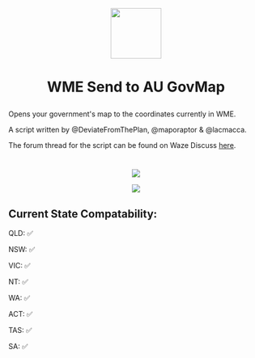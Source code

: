 <p align="center"><img src="https://i.ibb.co/k8RdMh0/image.png" width=100></p>

# <p align="center">WME Send to AU GovMap</p>

Opens your government's map to the coordinates currently in WME.

A script written by @DeviateFromThePlan, @maporaptor & @lacmacca.

The forum thread for the script can be found on Waze Discuss [here](https://www.waze.com/discuss/t/script-wme-send-to-au-govmap/340375).
# 
<p align="center"><a href="https://github.com/DeviateFromThePlan/WME-Send-to-AU-GovMap/releases/latest/download/WME-Send-to-AU-GovMap.user.js"><img src="https://i.ibb.co/JzHFKzj/button-install-here.png"></a></p>

<p align="center"><a href="https://github.com/DeviateFromThePlan/WME-Send-to-AU-GovMap/releases" alt="Total installs"><img src="https://img.shields.io/github/downloads/DeviateFromThePlan/WME-Send-to-AU-GovMap/total?style=for-the-badge&label=Total%20installs%3A" /></a></p>

## Current State Compatability:

QLD: ✅

NSW: ✅

VIC: ✅

NT: ✅

WA: ✅

ACT: ✅

TAS: ✅

SA: ✅
